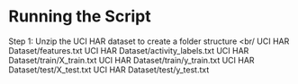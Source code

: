 # Running the Script 
Step 1: Unzip the UCI HAR dataset to create a folder structure <br/
UCI HAR Dataset/features.txt 
UCI HAR Dataset/activity_labels.txt 
UCI HAR Dataset/train/X_train.txt 
UCI HAR Dataset/train/y_train.txt
UCI HAR Dataset/test/X_test.txt 
UCI HAR Dataset/test/y_test.txt

